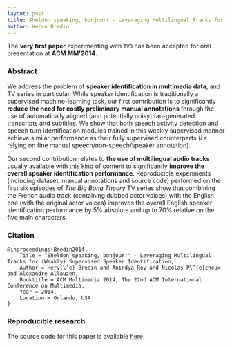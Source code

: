 ```yaml
---
layout: post
title: Sheldon speaking, bonjour! - Leveraging Multilingual Tracks for (Weakly) Supervised Speaker Identification
author: Hervé Bredin
---
```


The **very first paper** experimenting with `TVD` has been accepted for oral presentation at **ACM MM'2014**.

### Abstract

We address the problem of **speaker identification in multimedia data**, and TV series in particular. While speaker identification is traditionally a supervised machine-learning task, our first contribution is to significantly **reduce the need for costly preliminary manual annotations** through the use of automatically aligned (and potentially noisy) fan-generated transcripts and subtitles. We show that both speech activity detection and speech turn identification modules trained in this weakly supervised manner achieve similar performance as their fully supervised counterparts (*i.e.* relying on fine manual speech/non-speech/speaker annotation). 

Our second contribution relates to **the use of multilingual audio tracks** usually available with this kind of content to significantly **improve the overall speaker identification performance**. Reproducible experiments (including dataset, manual annotations and source code) performed on the first six episodes of *The Big Bang Theory* TV series show that combining the French audio track (containing dubbed actor voices) with the English one (with the original actor voices) improves the overall English speaker identification performance by 5% absolute and up to 70% relative on the five main characters.

### Citation

```
@inproceedings{Bredin2014,
    Title = "Sheldon speaking, bonjour!" - Leveraging Multilingual Tracks for (Weakly) Supervised Speaker Identification,
    Author = Herv{\'e} Bredin and Anindya Roy and Nicolas P\^{e}cheux and Alexandre Allauzen,
    Booktitle = ACM Multimedia 2014, The 22nd ACM International Conference on Multimedia,
    Year = 2014,
    Location = Orlando, USA
}
```

### Reproducible research

The source code for this paper is available <a href="/research">here</a>.
